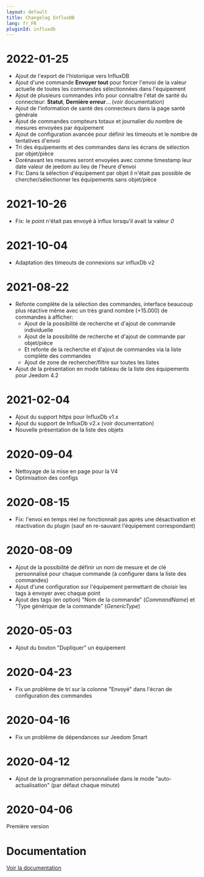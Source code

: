 ```yaml
---
layout: default
title: Changelog InfluxDB
lang: fr_FR
pluginId: influxdb
---
```


# 2022-01-25

- Ajout de l'export de l'historique vers InfluxDB
- Ajout d'une commande **Envoyer tout** pour forcer l'envoi de la valeur actuelle de toutes les commandes sélectionnées dans l'équipement
- Ajout de plusieurs commandes info pour connaître l'état de santé du connecteur: **Statut**, **Dernière erreur**... (voir documentation)
- Ajout de l'information de santé des connecteurs dans la page santé générale
- Ajout de commandes compteurs totaux et journalier du nombre de mesures envoyées par équipement
- Ajout de configuration avancée pour définir les timeouts et le nombre de tentatives d'envoi
- Tri des équipements et des commandes dans les écrans de sélection par objet/pièce
- Dorénavant les mesures seront envoyées avec comme timestamp leur date valeur de jeedom au lieu de l'heure d'envoi
- Fix: Dans la sélection d'équipement par objet il n'était pas possible de chercher/sélectionner les équipements sans objet/pièce

# 2021-10-26

- Fix: le point n'était pas envoyé à influx lorsqu'il avait la valeur _0_

# 2021-10-04

- Adaptation des timeouts de connexions sur influxDb v2

# 2021-08-22

- Refonte complète de la sélection des commandes, interface beaucoup plus réactive même avec un très grand nombre (+15.000) de commandes à afficher:
  - Ajout de la possibilité de recherche et d'ajout de commande individuelle
  - Ajout de la possibilité de recherche et d'ajout de commande par objet/pièce
  - Et refonte de la recherche et d'ajout de commandes via la liste complète des commandes
  - Ajout de zone de rechercher/filtre sur toutes les listes
- Ajout de la présentation en mode tableau de la liste des équipements pour Jeedom 4.2

# 2021-02-04

- Ajout du support https pour InfluxDb v1.x
- Ajout du support de InfluxDb v2.x (voir documentation)
- Nouvelle présentation de la liste des objets

# 2020-09-04

- Nettoyage de la mise en page pour la V4
- Optimisation des configs

# 2020-08-15

- Fix: l'envoi en temps réel ne fonctionnait pas après une désactivation et réactivation du plugin (sauf en re-sauvant l'équipement correspondant)

# 2020-08-09

- Ajout de la possibilité de définir un nom de mesure et de clé personnalisé pour chaque commande (à configurer dans la liste des commandes)
- Ajout d'une configuration sur l'équipement permettant de choisir les tags à envoyer avec chaque point
- Ajout des tags (en option) "Nom de la commande" (*CommandName*) et "Type générique de la commande" (*GenericType*)

# 2020-05-03

- Ajout du bouton "Dupliquer" un équipement

# 2020-04-23

- Fix un problème de tri sur la colonne "Envoyé" dans l'écran de configuration des commandes

# 2020-04-16

- Fix un problème de dépendances sur Jeedom Smart

# 2020-04-12

- Ajout de la programmation personnalisée dans le mode "auto-actualisation" (par défaut chaque minute)

# 2020-04-06

Première version

# Documentation

[Voir la documentation]({{site.baseurl}}/{{page.pluginId}}/{{page.lang}})
